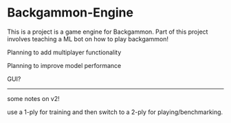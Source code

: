 # Backgammon-Engine

This is a project is a game engine for Backgammon. Part of this project involves teaching a ML bot on how to play backgammon!

Planning to add multiplayer functionality

Planning to improve model performance

GUI? 

------- - - - - - - - - - - - - - 

some notes on v2!

use a 1-ply for training and then switch to a 2-ply for playing/benchmarking. 


